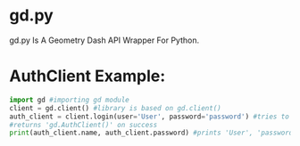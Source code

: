 # gd.py
gd.py Is A Geometry Dash API Wrapper For Python.
# AuthClient Example:
```python
import gd #importing gd module
client = gd.client() #library is based on gd.client() 
auth_client = client.login(user='User', password='password') #tries to log in with given 'user' and 'pass'
#returns 'gd.AuthClient()' on success
print(auth_client.name, auth_client.password) #prints 'User', 'password' (if succeeded and 'gd.AuthClient()' was returned)
```

